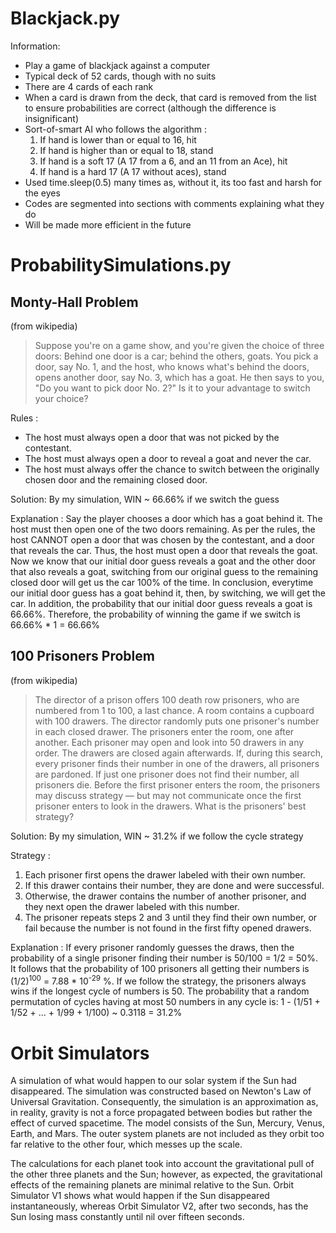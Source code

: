 # Blackjack.py
Information:
- Play a game of blackjack against a computer
- Typical deck of 52 cards, though with no suits
- There are 4 cards of each rank
- When a card is drawn from the deck, that card is removed from the list to ensure probabilities are correct (although the difference is insignificant)
- Sort-of-smart AI who follows the algorithm :
  1. If hand is lower than or equal to 16, hit
  2. If hand is higher than or equal to 18, stand
  3. If hand is a soft 17 (A 17 from a 6, and an 11 from an Ace), hit
  4. If hand is a hard 17 (A 17 without aces), stand
- Used time.sleep(0.5) many times as, without it, its too fast and harsh for the eyes
- Codes are segmented into sections with comments explaining what they do
- Will be made more efficient in the future

# ProbabilitySimulations.py
## Monty-Hall Problem
(from wikipedia)
> Suppose you're on a game show, and you're given the choice of three doors: Behind one door is a car; behind the others, goats. You pick a door, say No. 1, and the host, who knows what's behind the doors, opens another door, say No. 3, which has a goat. He then says to you, "Do you want to pick door No. 2?" Is it to your advantage to switch your choice?

Rules :
- The host must always open a door that was not picked by the contestant.
- The host must always open a door to reveal a goat and never the car.
- The host must always offer the chance to switch between the originally chosen door and the remaining closed door.

Solution: By my simulation, WIN ~ 66.66% if we switch the guess

Explanation : Say the player chooses a door which has a goat behind it. The host must then open one of the two doors remaining. As per the rules, the host CANNOT open a door that was chosen by the contestant, and a door that reveals the car. Thus, the host must open a door that reveals the goat. Now we know that our initial door guess reveals a goat and the other door that also reveals a goat, switching from our original guess to the remaining closed door will get us the car 100% of the time. In conclusion, everytime our initial door guess has a goat behind it, then, by switching, we will get the car. In addition, the probability that our initial door guess reveals a goat is 66.66%. Therefore, the probability of winning the game if we switch is 66.66% * 1 = 66.66%

## 100 Prisoners Problem
(from wikipedia)
> The director of a prison offers 100 death row prisoners, who are numbered from 1 to 100, a last chance. A room contains a cupboard with 100 drawers. The director randomly puts one prisoner's number in each closed drawer. The prisoners enter the room, one after another. Each prisoner may open and look into 50 drawers in any order. The drawers are closed again afterwards. If, during this search, every prisoner finds their number in one of the drawers, all prisoners are pardoned. If just one prisoner does not find their number, all prisoners die. Before the first prisoner enters the room, the prisoners may discuss strategy — but may not communicate once the first prisoner enters to look in the drawers. What is the prisoners' best strategy?

Solution: By my simulation, WIN ~ 31.2% if we follow the cycle strategy

Strategy : 
  1. Each prisoner first opens the drawer labeled with their own number.
  2. If this drawer contains their number, they are done and were successful.
  3. Otherwise, the drawer contains the number of another prisoner, and they next open the drawer labeled with this number.
  4. The prisoner repeats steps 2 and 3 until they find their own number, or fail because the number is not found in the first fifty opened drawers.

Explanation : If every prisoner randomly guesses the draws, then the probability of a single prisoner finding their number is 50/100 = 1/2 = 50%. It follows that the probability of 100 prisoners all getting their numbers is (1/2)<sup>100</sup> = 7.88 * 10<sup>-29</sup> %. If we follow the strategy, the prisoners always wins if the longest cycle of numbers is 50. The probability that a random permutation of cycles having at most 50 numbers in any cycle is: 1 - (1/51 + 1/52 + ... + 1/99 + 1/100) ~ 0.3118 = 31.2%

# Orbit Simulators
A simulation of what would happen to our solar system if the Sun had disappeared. The simulation was constructed based on Newton's Law of Universal Gravitation. Consequently, the simulation is an approximation as, in reality, gravity is not a force propagated between bodies but rather the effect of curved spacetime. The model consists of the Sun, Mercury, Venus, Earth, and Mars. The outer system planets are not included as they orbit too far relative to the other four, which messes up the scale.

The calculations for each planet took into account the gravitational pull of the other three planets and the Sun; however, as expected, the gravitational effects of the remaining planets are minimal relative to the Sun. Orbit Simulator V1 shows what would happen if the Sun disappeared instantaneously, whereas Orbit Simulator V2, after two seconds, has the Sun losing mass constantly until nil over fifteen seconds.
